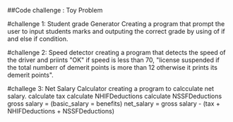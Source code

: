 ##Code challenge : Toy Problem

#challenge 1: Student grade Generator
  Creating a program that prompt the user to input students marks and outputing the correct grade by using of if and else if condition.

 #challenge 2: Speed detector
  creating a program that detects the speed of the driver and priints "OK" if speed is less than 70, "license suspended if the total numberr of demerit points is more than 12 otherwise it prints its demerit points".

 #challege 3: Net Salary Calculator
  creating a program to calcculate net salary.
   calculate tax
   calculate NHIFDeductions
   calculate NSSFDeductions
   gross salary = (basic_salary = benefits)
   net_salary = gross salary - (tax + NHIFDeductions + NSSFDeductions)